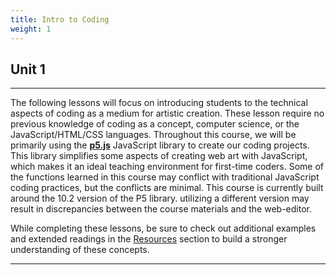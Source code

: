 ```yaml
---
title: Intro to Coding
weight: 1
---
```

## Unit 1

---

The following lessons will focus on introducing students to the technical aspects of coding as a medium for artistic creation. These lesson require no previous knowledge of coding as a concept, computer science, or the JavaScript/HTML/CSS languages. Throughout this course, we will be primarily using the [**p5.js**](p5js.org) JavaScript library to create our coding projects. This library simplifies some aspects of creating web art with JavaScript, which makes it an ideal teaching environment for first-time coders. Some of the functions learned in this course may conflict with traditional JavaScript coding practices, but the conflicts are minimal. This course is currently built around the 10.2 version of the P5 library. utilizing a different version may result in discrepancies between the course materials and the web-editor.

While completing these lessons, be sure to check out additional examples and extended readings in the [Resources](https://pdm.lsupathways.org/6_resources/) section to build a stronger understanding of these concepts.

---
